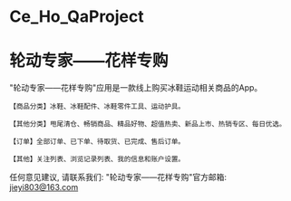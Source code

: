 # Ce_Ho_QaProject
# 轮动专家——花样专购

  "轮动专家——花样专购"应用是一款线上购买冰鞋运动相关商品的App。
    
    【商品分类】冰鞋、冰鞋配件、冰鞋零件工具、运动护具。
    
    【其他分类】甩尾清仓、畅销商品、精品好物、超值热卖、新品上市、热销专区、每日优选。
    
    【订单】全部订单、已下单、待取货、已完成、售后订单。
    
    【其他】关注列表、浏览记录列表、我的信息和账户设置。

   任何意见建议, 请联系我们: 
   "轮动专家——花样专购"官方邮箱: jieyi803@163.com
